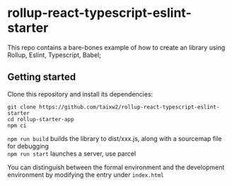 # rollup-react-typescript-eslint-starter

This repo contains a bare-bones example of how to create an library using Rollup, Eslint, Typescript, Babel;

## Getting started

Clone this repository and install its dependencies:

```
git clone https://github.com/taixw2/rollup-react-typescript-eslint-starter
cd rollup-starter-app
npm ci

```

`npm run build` builds the library to dist/xxx.js, along with a sourcemap file for debugging  
`npm run start` launches a server, use parcel

You can distinguish between the formal environment and the development environment by modifying the entry under `index.html`
